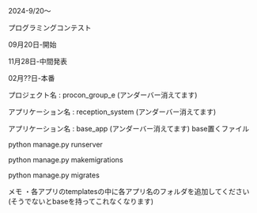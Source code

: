 2024-9/20～

プログラミングコンテスト

09月20日-開始

11月28日-中間発表

02月??日-本番

プロジェクト名 : procon_group_e (アンダーバー消えてます)

アプリケーション名 : reception_system (アンダーバー消えてます)

アプリケーション名 : base_app (アンダーバー消えてます) base置くファイル

python manage.py runserver

python manage.py makemigrations

python manage.py migrates

メモ
・各アプリのtemplatesの中に各アプリ名のフォルダを追加してください(そうでないとbaseを持ってこれなくなります)
